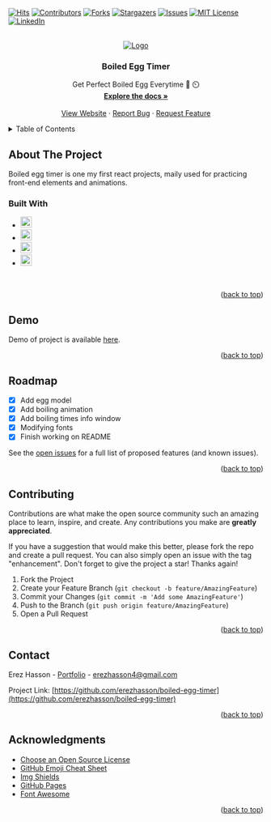 <div id="top"></div>
<!--
*** Thanks for checking out the boiled-egg-timer. If you have a suggestion
*** that would make this better, please fork the repo and create a pull request
*** or simply open an issue with the tag "enhancement".
*** Don't forget to give the project a star!
*** Thanks again! Now go create something AMAZING! :D
-->



<!-- PROJECT SHIELDS -->
<!--
*** I'm using markdown "reference style" links for readability.
*** Reference links are enclosed in brackets [ ] instead of parentheses ( ).
*** See the bottom of this document for the declaration of the reference variables
*** for contributors-url, forks-url, etc. This is an optional, concise syntax you may use.
*** https://www.markdownguide.org/basic-syntax/#reference-style-links
-->
[![Hits](https://hits.seeyoufarm.com/api/count/incr/badge.svg?url=https%3A%2F%2Fgithub.com%2Ferezhasson%2Fboiled-egg-timer&count_bg=%23FFB100&title_bg=%23555555&icon=&icon_color=%23E7E7E7&title=hits&edge_flat=false)](https://hits.seeyoufarm.com)
[![Contributors][contributors-shield]][contributors-url]
[![Forks][forks-shield]][forks-url]
[![Stargazers][stars-shield]][stars-url]
[![Issues][issues-shield]][issues-url]
[![MIT License][license-shield]][license-url]
[![LinkedIn][linkedin-shield]][linkedin-url]

<!-- PROJECT LOGO -->
<br />
<div align="center">
  <a href="https://github.com/erezhasson/boiled-egg-timer">
    <img src="https://user-images.githubusercontent.com/69516798/149393960-1aafacbc-cf7d-4d52-b737-f85d14c25990.png" alt="Logo">
  </a>
  
  <h3 align="center">Boiled Egg Timer</h3>

  <p align="center">
    Get Perfect Boiled Egg Everytime 🍳 ⏲️
    <br />
    <a href="https://github.com/erezhasson/boiled-egg-timer"><strong>Explore the docs »</strong></a>
    <br />
    <br />
    <a href="https://youtu.be/4ylUOvWFy60">View Website</a>
    ·
    <a href="https://github.com/erezhasson/boiled-egg-timer/issues">Report Bug</a>
    ·
    <a href="https://github.com/erezhasson/boiled-egg-timer/issues">Request Feature</a>
  </p>
</div>



<!-- TABLE OF CONTENTS -->
<details>
  <summary>Table of Contents</summary>
  <ol>
    <li>
      <a href="#about-the-project">About The Project</a>
      <ul>
        <li><a href="#built-with">Built With</a></li>
      </ul>
    </li>
    <li>
      <a href="#getting-started">Getting Started</a>
      <ul>
        <li><a href="#prerequisites">Prerequisites</a></li>
<!--         <li><a href="#installation">Installation</a></li> -->
      </ul>
    </li>
    <li><a href="#usage">Usage</a></li>
    <li><a href="#roadmap">Roadmap</a></li>
    <li><a href="#contributing">Contributing</a></li>
    <li><a href="#license">License</a></li>
    <li><a href="#contact">Contact</a></li>
    <li><a href="#acknowledgments">Acknowledgments</a></li>
  </ol>
</details>



<!-- ABOUT THE PROJECT -->
## About The Project

Boiled egg timer is one my first react projects, maily used for practicing front-end elements and animations.

### Built With

* <img src="https://img.shields.io/badge/React-20232A?style=for-the-badge&logo=react&logoColor=61DAFB" height="22">
* <img src="https://img.shields.io/badge/HTML5-E34F26?style=for-the-badge&logo=html5&logoColor=white" height="22">
* <img src="https://img.shields.io/badge/CSS3-1572B6?style=for-the-badge&logo=css3&logoColor=white" height="22">
* <img src="https://img.shields.io/badge/JavaScript-323330?style=for-the-badge&logo=javascript&logoColor=F7DF1E" height="22">
&nbsp;

<p align="right">(<a href="#top">back to top</a>)</p>



<!-- GETTING STARTED -->
## Demo

Demo of project is available [here](https://boiled-egg-timer.herokuapp.com/). 


 
<!-- ### Installation

_Below is an example of how you can instruct your audience on installing and setting up your app. This template doesn't rely on any external dependencies or services._

1. Get a free API Key at [https://example.com](https://example.com)
2. Clone the repo
   ```sh
   git clone https://github.com/your_username_/Project-Name.git
   ```
3. Install NPM packages
   ```sh
   npm install
   ```
4. Enter your API in `config.js`
   ```js
   const API_KEY = 'ENTER YOUR API';
   ``` -->

<p align="right">(<a href="#top">back to top</a>)</p>



<!-- ROADMAP -->
## Roadmap

- [x] Add egg model
- [x] Add boiling animation
- [x] Add boiling times info window
- [x] Modifying fonts
- [x] Finish working on README  

See the [open issues](https://github.com/erezhasson/boiled-egg-timer/issues) for a full list of proposed features (and known issues).

<p align="right">(<a href="#top">back to top</a>)</p>



<!-- CONTRIBUTING -->
## Contributing

Contributions are what make the open source community such an amazing place to learn, inspire, and create. Any contributions you make are **greatly appreciated**.

If you have a suggestion that would make this better, please fork the repo and create a pull request. You can also simply open an issue with the tag "enhancement".
Don't forget to give the project a star! Thanks again!

1. Fork the Project
2. Create your Feature Branch (`git checkout -b feature/AmazingFeature`)
3. Commit your Changes (`git commit -m 'Add some AmazingFeature'`)
4. Push to the Branch (`git push origin feature/AmazingFeature`)
5. Open a Pull Request

<p align="right">(<a href="#top">back to top</a>)</p>

<!-- CONTACT -->
## Contact

Erez Hasson - [Portfolio](https://portfolio-erezhasson.web.app/) - erezhasson4@gmail.com

Project Link: [https://github.com/erezhasson/boiled-egg-timer](https://github.com/erezhasson/boiled-egg-timer)

<p align="right">(<a href="#top">back to top</a>)</p>



<!-- ACKNOWLEDGMENTS -->
## Acknowledgments

* [Choose an Open Source License](https://choosealicense.com)
* [GitHub Emoji Cheat Sheet](https://www.webpagefx.com/tools/emoji-cheat-sheet)
* [Img Shields](https://shields.io)
* [GitHub Pages](https://pages.github.com)
* [Font Awesome](https://fontawesome.com)
<!-- * [React Icons](https://react-icons.github.io/react-icons/search) -->

<p align="right">(<a href="#top">back to top</a>)</p>



<!-- MARKDOWN LINKS & IMAGES -->
<!-- https://www.markdownguide.org/basic-syntax/#reference-style-links -->
[contributors-shield]: https://img.shields.io/github/contributors/erezhasson/boiled-egg-timer.svg?edge_flat=false
[contributors-url]: https://github.com/erezhasson/boiled-egg-timer/graphs/contributors
[forks-shield]: https://img.shields.io/github/forks/erezhasson/boiled-egg-timer.svg?edge_flat=false
[forks-url]: https://github.com/erezhasson/boiled-egg-timer/network/members
[stars-shield]: https://img.shields.io/github/stars/erezhasson/boiled-egg-timer.svg?edge_flat=false
[stars-url]: https://github.com/erezhasson/boiled-egg-timer/stargazers
[issues-shield]: https://img.shields.io/github/issues/erezhasson/boiled-egg-timer.svg?edge_flat=false
[issues-url]: https://github.com/erezhasson/boiled-egg-timer/issues
[license-shield]: https://img.shields.io/github/license/erezhasson/boiled-egg-timer.svg?edge_flat=false
[license-url]: https://github.com/erezhasson/boiled-egg-timer/blob/main/LICENSE
[linkedin-shield]: https://img.shields.io/badge/-LinkedIn-black.svg?edge_flat=false&logo=linkedin&colorB=555
[linkedin-url]: https://linkedin.com/in/erezhasson
[product-screenshot]: https://user-images.githubusercontent.com/69516798/148563962-ec12f890-a85b-489d-8688-b714f9303d65.png
